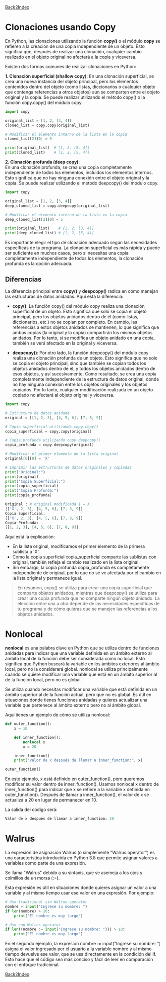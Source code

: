 
[Back2Index](https://github.com/jdmc/learning/blob/master/notes.md) 
# Clonaciones usando Copy

En Python, las clonaciones utilizando la función **copy()** o el módulo **copy** se refieren a la creación de una copia independiente de un objeto. Esto significa que, después de realizar una clonación, cualquier cambio realizado en el objeto original no afectará a la copia y viceversa.

Existen dos formas comunes de realizar clonaciones en Python:

**1. Clonación superficial (shallow copy)**: 
  En una clonación superficial, se crea una nueva instancia del objeto principal, pero los elementos contenidos dentro del objeto (como listas, diccionarios o cualquier objeto que contenga referencias a otros objetos) aún se comparten entre el objeto original y la copia. Se puede realizar utilizando el método copy() o la función copy.copy() del módulo copy.

  ```python
import copy

original_list = [1, 2, [3, 4]]
cloned_list = copy.copy(original_list)

# Modificar el elemento interno de la lista en la copia
cloned_list[2][0] = 5

print(original_list)  # [1, 2, [5, 4]]
print(cloned_list)    # [1, 2, [5, 4]]

  ```

**2. Clonación profunda (deep copy)**:     
  En una clonación profunda, se crea una copia completamente independiente de todos los elementos, incluidos los elementos internos. Esto significa que no hay ninguna conexión entre el objeto original y la copia. Se puede realizar utilizando el método deepcopy() del módulo copy.

  ```python
import copy

original_list = [1, 2, [3, 4]]
deep_cloned_list = copy.deepcopy(original_list)

# Modificar el elemento interno de la lista en la copia
deep_cloned_list[2][0] = 5

print(original_list)    # [1, 2, [3, 4]]
print(deep_cloned_list) # [1, 2, [5, 4]]

  ```

  Es importante elegir el tipo de clonación adecuado según las necesidades específicas de tu programa. La clonación superficial es más rápida y puede ser suficiente en muchos casos, pero si necesitas una copia completamente independiente de todos los elementos, la clonación profunda es la opción adecuada.

  ## Diferencias

  La diferencia principal entre **copy()** y **deepcopy()** radica en cómo manejan las estructuras de datos anidadas. Aquí está la diferencia:

* **copy()**: La función copy() del módulo copy realiza una clonación superficial de un objeto. Esto significa que solo se copia el objeto principal, pero los objetos anidados dentro de él (como listas, diccionarios, etc.) no se copian por completo. En cambio, las referencias a estos objetos anidados se mantienen, lo que significa que ambas copias (la original y la copia) compartirán los mismos objetos anidados. Por lo tanto, si se modifica un objeto anidado en una copia, también se verá afectado en la original y viceversa.

* **deepcopy()**: Por otro lado, la función deepcopy() del módulo copy realiza una clonación profunda de un objeto. Esto significa que no solo se copia el objeto principal, sino que también se copian todos los objetos anidados dentro de él, y todos los objetos anidados dentro de esos objetos, y así sucesivamente. Como resultado, se crea una copia completamente independiente de la estructura de datos original, donde no hay ninguna conexión entre los objetos originales y los objetos copiados. Por lo tanto, cualquier modificación realizada en un objeto copiado no afectará al objeto original y viceversa.

```python
import copy

# Estructura de datos anidada
original = [[1, 2, 3], [4, 5, 6], [7, 8, 9]]

# Copia superficial utilizando copy.copy()
copia_superficial = copy.copy(original)

# Copia profunda utilizando copy.deepcopy()
copia_profunda = copy.deepcopy(original)

# Modificar el primer elemento de la lista original
original[0][0] = 'X'

# Imprimir las estructuras de datos originales y copiadas
print("Original:")
print(original)
print("Copia Superficial:")
print(copia_superficial)
print("Copia Profunda:")
print(copia_profunda)

```

```python
Original : # original modificada 1 = X 
[['X', 2, 3], [4, 5, 6], [7, 8, 9]]
Copia Superficial:
[['X', 2, 3], [4, 5, 6], [7, 8, 9]]
Copia Profunda:
[[1, 2, 3], [4, 5, 6], [7, 8, 9]]

```

Aquí está la explicación:

* En la lista original, modificamos el primer elemento de la primera sublista a 'X'.
* Como la copia superficial copia_superficial comparte las sublistas con original, también refleja el cambio realizado en la lista original.
* Sin embargo, la copia profunda copia_profunda es completamente independiente de original, por lo que no se ve afectada por el cambio en la lista original y permanece igual.

>En resumen, copy() se utiliza para crear una copia superficial que comparte objetos anidados, mientras que deepcopy() se utiliza para crear una copia profunda que no comparte ningún objeto anidado. La elección entre una u otra depende de las necesidades específicas de tu programa y de cómo quieras que se manejen las referencias a los objetos anidados.

# Nonlocal 

**nonlocal** es una palabra clave en Python que se utiliza dentro de funciones anidadas para indicar que una variable definida en un ámbito externo al ámbito local de la función debe ser considerada como no local. Esto significa que Python buscará la variable en los ámbitos exteriores al ámbito local, pero no la considerará global. nonlocal se utiliza principalmente cuando se quiere modificar una variable que está en un ámbito superior al de la función local, pero no es global.

Se utiliza cuando necesitas modificar una variable que está definida en un ámbito superior al de la función actual, pero que no es global. Es útil en situaciones donde tienes funciones anidadas y quieres actualizar una variable que pertenece al ámbito externo pero no al ámbito global.

Aquí tienes un ejemplo de cómo se utiliza nonlocal:

```python
def outer_function():
    x = 10

    def inner_function():
        nonlocal x
        x = 20

    inner_function()
    print("Valor de x después de llamar a inner_function:", x)

outer_function()

```

En este ejemplo, x está definido en outer_function(), pero queremos modificar su valor dentro de inner_function(). Usamos nonlocal x dentro de inner_function() para indicar que x se refiere a la variable x definida en outer_function(). Después de llamar a inner_function(), el valor de x se actualiza a 20 en lugar de permanecer en 10. 

La salida del código será:

```python
Valor de x después de llamar a inner_function: 20

```

# Walrus

La expresión de asignación Walrus (o simplemente "Walrus operator") es una característica introducida en Python 3.8 que permite asignar valores a variables como parte de una expresión.

Se llama "Walrus" debido a su sintaxis, que se asemeja a los ojos y colmillos de un morsa (:=).

Esta expresión es útil en situaciones donde quieres asignar un valor a una variable y al mismo tiempo usar ese valor en una expresión. Por ejemplo:

```python
# Uso tradicional sin Walrus operator
nombre = input("Ingrese su nombre: ")
if len(nombre) > 10:
    print("El nombre es muy largo")

# Uso con Walrus operator
if len((nombre := input("Ingrese su nombre: "))) > 10:
    print("El nombre es muy largo")

```

En el segundo ejemplo, la expresión nombre := input("Ingrese su nombre: ") asigna el valor ingresado por el usuario a la variable nombre y al mismo tiempo devuelve ese valor, que se usa directamente en la condición del if. Esto hace que el código sea más conciso y fácil de leer en comparación con el enfoque tradicional.

[Back2Index](https://github.com/jdmc/learning/blob/master/notes.md) 